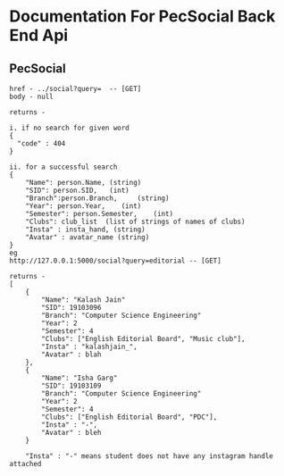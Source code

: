 # Documentation For PecSocial Back End Api

## PecSocial

    href - ../social?query=  -- [GET]
    body - null

    returns - 

    i. if no search for given word
    {
      "code" : 404
    }

    ii. for a successful search
    {
        "Name": person.Name, (string)
        "SID": person.SID,   (int)
        "Branch":person.Branch,     (string)
        "Year": person.Year,    (int)
        "Semester": person.Semester,    (int) 
        "Clubs": club_list  (list of strings of names of clubs)
        "Insta" : insta_hand, (string)
        "Avatar" : avatar_name (string)
    }
    eg 
    http://127.0.0.1:5000/social?query=editorial -- [GET]

    returns - 
    [
        {
            "Name": "Kalash Jain"
            "SID": 19103096
            "Branch": "Computer Science Engineering"
            "Year": 2
            "Semester": 4
            "Clubs": ["English Editorial Board", "Music club"],
            "Insta" : "kalashjain_",
            "Avatar" : blah
        },
        {
            "Name": "Isha Garg"
            "SID": 19103109
            "Branch": "Computer Science Engineering"
            "Year": 2
            "Semester": 4
            "Clubs": ["English Editorial Board", "PDC"],
            "Insta" : "-",
            "Avatar" : bleh
        }

        "Insta" : "-" means student does not have any instagram handle attached
        
    